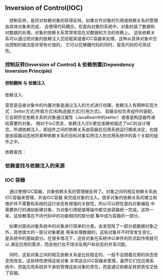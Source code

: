 ## Inversion of Control(IOC)
&ensp;&ensp;控制反转，是将对依赖对象的获得反转。如果合作对象的引用或依赖关系的管理由具体对象来完成，
会使得代码耦合。在面向对象的系统中，对象封装了数据和对数据的处理，对象的依赖关系常常体现在对数据和方法的依赖上。
这些依赖关系可以通过把对象的依赖注入交给框架或者IOC容器来处理，这种从具体对象中交出控制的做法是非常有价值的，
它可以在解耦代码的同时，提高代码的可测试性。

### 控制反转(Inversion of Control) & 依赖倒置(Dependency Inversion Principle)

#### 控制翻转 与 依赖注入
依赖注入:

意思是自身对象中的内置对象是通过注入的方式进行创建。依赖注入有两种实现方式：Setter方式(传值方式)和构造器方式(引用方式)。
容器全权负责组件的装配，它会把符合依赖关系的对象通过属性（JavaBean中的setter）或者是构造器传递给需要的对象。
相对于IoC而言，依赖注入(DI)更加准确地描述了IoC的设计理念。所谓依赖注入，即组件之间的依赖关系由容器在应用系统运行期来决定，也就是由容器动态地将某种依赖关系的目标对象实例注入到应用系统中的各个关联的组件之中。

依赖查找：


### 依赖查找与依赖注入的来源



### IOC 容器
&ensp;&ensp;通过使用IOC容器，对象依赖关系的管理被反转了。对象之间的相互依赖关系由IOC容器来管理，并由IOC容器
来完成对象的注入。很多对象的依赖关系的建立和维护并不需要和系统的运行状态有很强的关联性，所以可以把在面向对象编程
中需要执行的诸如新建对象、为对象引用赋值等操作都交由容器统一完成。这样一来，这些散落在不同代码中的功能相同的部分就
集中成为容器的一部分。

&ensp;&ensp;如果对面向对象系统中的对象进行简单的分类，会发现除了一部分是数据对象之外，其他很大的一部分对象都是
用来处理数据的，这些对象并不时常发生变化，是系统中的基础部分。在很多情况下，这些对象在系统中以单件的形式起作用就可以
满足应用的需求，而且他们也不场涉及用户和状态的共享问题。

&ensp;&ensp;同时，这些对象之间的相互依赖关系是比较稳定的，一般不会随着应用的状态改变而改变。这些特性使得这些对象
非常适合IOC容器来管理，虽然它们在应用系统中，但是应用系统并不承担管理这些对象的责任，而是通过依赖反转把责任交给了容器。





